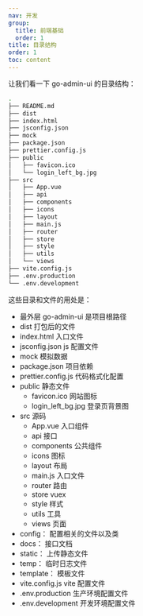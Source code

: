 ```yaml
---
nav: 开发
group:
  title: 前端基础
  order: 1
title: 目录结构
order: 1
toc: content
---
```


让我们看一下 go-admin-ui 的目录结构：

```bash
.
├── README.md
├── dist
├── index.html
├── jsconfig.json
├── mock
├── package.json
├── prettier.config.js
├── public
│   ├── favicon.ico
│   └── login_left_bg.jpg
├── src
│   ├── App.vue
│   ├── api
│   ├── components
│   ├── icons
│   ├── layout
│   ├── main.js
│   ├── router
│   ├── store
│   ├── style
│   ├── utils
│   └── views
├── vite.config.js
├── .env.production
└── .env.development

```

这些目录和文件的用处是：

- 最外层 go-admin-ui 是项目根路径
- dist 打包后的文件
- index.html 入口文件
- jsconfig.json js 配置文件
- mock 模拟数据
- package.json 项目依赖
- prettier.config.js 代码格式化配置
- public 静态文件
  - favicon.ico 网站图标
  - login_left_bg.jpg 登录页背景图
- src 源码
  - App.vue 入口组件
  - api 接口
  - components 公共组件
  - icons 图标
  - layout 布局
  - main.js 入口文件
  - router 路由
  - store vuex
  - style 样式
  - utils 工具
  - views 页面
- config： 配置相关的文件以及类
- docs： 接口文档
- static： 上传静态文件
- temp： 临时日志文件
- template： 模板文件
- vite.config.js vite 配置文件
- .env.production 生产环境配置文件
- .env.development 开发环境配置文件
